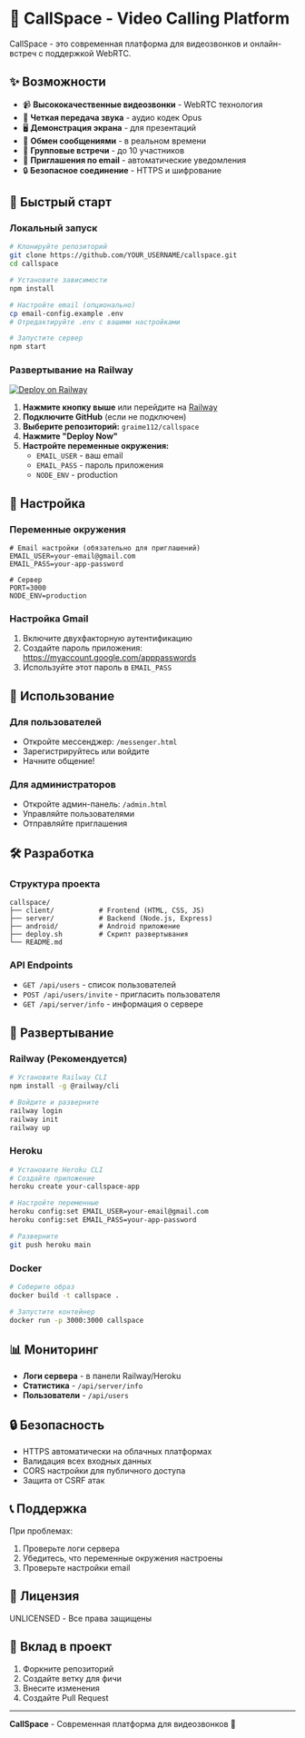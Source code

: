 # 🎥 CallSpace - Video Calling Platform

CallSpace - это современная платформа для видеозвонков и онлайн-встреч с поддержкой WebRTC.

## ✨ Возможности

- 📹 **Высококачественные видеозвонки** - WebRTC технология
- 🎤 **Четкая передача звука** - аудио кодек Opus
- 🖥️ **Демонстрация экрана** - для презентаций
- 💬 **Обмен сообщениями** - в реальном времени
- 👥 **Групповые встречи** - до 10 участников
- 📧 **Приглашения по email** - автоматические уведомления
- 🔒 **Безопасное соединение** - HTTPS и шифрование

## 🚀 Быстрый старт

### Локальный запуск

```bash
# Клонируйте репозиторий
git clone https://github.com/YOUR_USERNAME/callspace.git
cd callspace

# Установите зависимости
npm install

# Настройте email (опционально)
cp email-config.example .env
# Отредактируйте .env с вашими настройками

# Запустите сервер
npm start
```

### Развертывание на Railway

[![Deploy on Railway](https://railway.app/button.svg)](https://railway.app/template/deploy?template=https://github.com/graime112/callspace)

1. **Нажмите кнопку выше** или перейдите на [Railway](https://railway.app)
2. **Подключите GitHub** (если не подключен)
3. **Выберите репозиторий:** `graime112/callspace`
4. **Нажмите "Deploy Now"**
5. **Настройте переменные окружения:**
   - `EMAIL_USER` - ваш email
   - `EMAIL_PASS` - пароль приложения
   - `NODE_ENV` - production

## 🔧 Настройка

### Переменные окружения

```env
# Email настройки (обязательно для приглашений)
EMAIL_USER=your-email@gmail.com
EMAIL_PASS=your-app-password

# Сервер
PORT=3000
NODE_ENV=production
```

### Настройка Gmail

1. Включите двухфакторную аутентификацию
2. Создайте пароль приложения: https://myaccount.google.com/apppasswords
3. Используйте этот пароль в `EMAIL_PASS`

## 📱 Использование

### Для пользователей
- Откройте мессенджер: `/messenger.html`
- Зарегистрируйтесь или войдите
- Начните общение!

### Для администраторов
- Откройте админ-панель: `/admin.html`
- Управляйте пользователями
- Отправляйте приглашения

## 🛠️ Разработка

### Структура проекта

```
callspace/
├── client/           # Frontend (HTML, CSS, JS)
├── server/           # Backend (Node.js, Express)
├── android/          # Android приложение
├── deploy.sh         # Скрипт развертывания
└── README.md
```

### API Endpoints

- `GET /api/users` - список пользователей
- `POST /api/users/invite` - пригласить пользователя
- `GET /api/server/info` - информация о сервере

## 🚀 Развертывание

### Railway (Рекомендуется)

```bash
# Установите Railway CLI
npm install -g @railway/cli

# Войдите и разверните
railway login
railway init
railway up
```

### Heroku

```bash
# Установите Heroku CLI
# Создайте приложение
heroku create your-callspace-app

# Настройте переменные
heroku config:set EMAIL_USER=your-email@gmail.com
heroku config:set EMAIL_PASS=your-app-password

# Разверните
git push heroku main
```

### Docker

```bash
# Соберите образ
docker build -t callspace .

# Запустите контейнер
docker run -p 3000:3000 callspace
```

## 📊 Мониторинг

- **Логи сервера** - в панели Railway/Heroku
- **Статистика** - `/api/server/info`
- **Пользователи** - `/api/users`

## 🔒 Безопасность

- HTTPS автоматически на облачных платформах
- Валидация всех входных данных
- CORS настройки для публичного доступа
- Защита от CSRF атак

## 📞 Поддержка

При проблемах:
1. Проверьте логи сервера
2. Убедитесь, что переменные окружения настроены
3. Проверьте настройки email

## 📄 Лицензия

UNLICENSED - Все права защищены

## 🤝 Вклад в проект

1. Форкните репозиторий
2. Создайте ветку для фичи
3. Внесите изменения
4. Создайте Pull Request

---

**CallSpace** - Современная платформа для видеозвонков 🎥